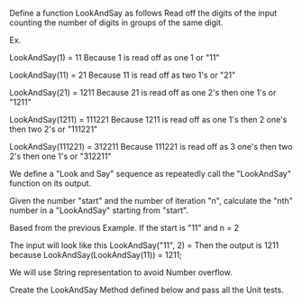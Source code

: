  Define a function LookAndSay as follows 
 Read off the digits of the input counting the number of digits in groups of the same digit.
 
 Ex. 
 
 LookAndSay(1) = 11  		Because 1 is read off as one 1 or "11"
 
 LookAndSay(11) = 21 		Because 11 is read off as two 1's or "21"
 
 LookAndSay(21) = 1211 		Because 21 is read off as one 2's then one 1's or "1211"
 
 LookAndSay(1211) = 111221 	Because 1211 is read off as one 1's then 2 one's then two 2's or "111221"
 
 LookAndSay(111221) = 312211	Because 111221 is read off as 3 one's then two 2's then one 1's or "312211"
 
 We define a "Look and Say" sequence as repeatedly call the "LookAndSay" function on its output.
 
 
Given the number "start" and the number of iteration "n", calculate the "nth" number in a "LookAndSay" starting from "start".

 
 Based from the previous Example. If the start is "11" and n = 2 
 
 The input will look like this LookAndSay("11", 2) = Then the output is 1211 because LookAndSay(LookAndSay(11)) = 1211; 
 
 We will use String representation to avoid Number overflow.
 
 Create the LookAndSay Method defined below and pass all the Unit tests.
 
